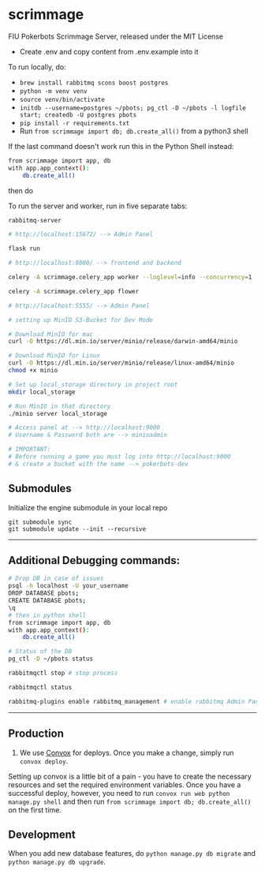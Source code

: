 # scrimmage

FIU Pokerbots Scrimmage Server, released under the MIT License

- Create .env and copy content from .env.example into it

To run locally, do:
- `brew install rabbitmq scons boost postgres`
- `python -m venv venv`
- `source venv/bin/activate`
- `initdb --username=postgres ~/pbots; pg_ctl -D ~/pbots -l logfile start; createdb -U postgres pbots`
- `pip install -r requirements.txt`
- Run `from scrimmage import db; db.create_all()` from a python3 shell

If the last command doesn't work run this in the Python Shell instead:
```bash
from scrimmage import app, db 
with app.app_context(): 
	db.create_all()
```

then do

To run the server and worker, run in five separate tabs:

```bash
rabbitmq-server

# http://localhost:15672/ --> Admin Panel
```

```bash
flask run

# http://localhost:8000/ --> frontend and backend
```

```bash
celery -A scrimmage.celery_app worker --loglevel=info --concurrency=1
```

```bash
celery -A scrimmage.celery_app flower

# http://localhost:5555/ --> Admin Panel
```

```bash
# setting up MinIO S3-Bucket for Dev Mode

# Download MinIO for mac
curl -O https://dl.min.io/server/minio/release/darwin-amd64/minio

# Download MinIO for Linux
curl -O https://dl.min.io/server/minio/release/linux-amd64/minio
chmod +x minio

# Set up local_storage directory in project root
mkdir local_storage

# Run MinIO in that directory
./minio server local_storage

# Access panel at --> http://localhost:9000
# Username & Password both are --> minioadmin

# IMPORTANT:
# Before running a game you must log into http://localhost:9000
# & create a bucket with the name --> pokerbots-dev
```

Submodules
----------
Initialize the engine submodule in your local repo
```
git submodule sync
git submodule update --init --recursive
```
---

Additional Debugging commands:
----------
```bash
# Drop DB in case of issues
psql -h localhost -U your_username
DROP DATABASE pbots;
CREATE DATABASE pbots;
\q
# then in python shell
from scrimmage import app, db 
with app.app_context(): 
	db.create_all()

# Status of the DB
pg_ctl -D ~/pbots status

rabbitmqctl stop # stop process

rabbitmqctl status

rabbitmq-plugins enable rabbitmq_management # enable rabbitmq Admin Panel in case you get 403 errors
```
---

Production
----------

1. We use [Convox](https://convox.com/) for deploys. Once you make a change, simply run `convox deploy`.

Setting up convox is a little bit of a pain - you have to create the necessary resources and set the required environment variables. Once you have a successful deploy, however, you need to run `convox run web python manage.py shell` and then run `from scrimmage import db; db.create_all()` on the first time.


Development
-----------

When you add new database features, do `python manage.py db migrate` and `python manage.py db upgrade`.

